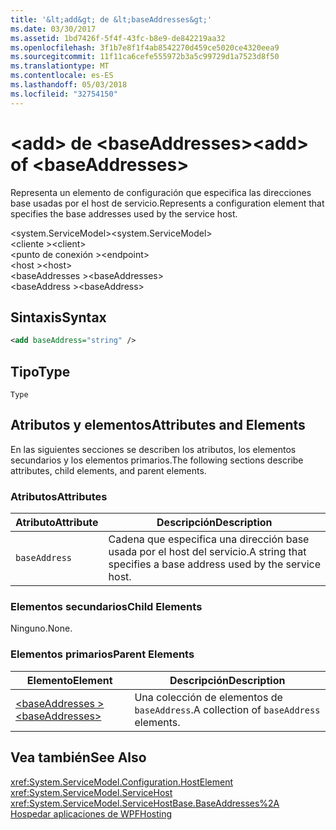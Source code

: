 ```yaml
---
title: '&lt;add&gt; de &lt;baseAddresses&gt;'
ms.date: 03/30/2017
ms.assetid: 1bd7426f-5f4f-43fc-b8e9-de842219aa32
ms.openlocfilehash: 3f1b7e8f1f4ab8542270d459ce5020ce4320eea9
ms.sourcegitcommit: 11f11ca6cefe555972b3a5c99729d1a7523d8f50
ms.translationtype: MT
ms.contentlocale: es-ES
ms.lasthandoff: 05/03/2018
ms.locfileid: "32754150"
---
```

# <a name="ltaddgt-of-ltbaseaddressesgt"></a><span data-ttu-id="0e655-102">&lt;add&gt; de &lt;baseAddresses&gt;</span><span class="sxs-lookup"><span data-stu-id="0e655-102">&lt;add&gt; of &lt;baseAddresses&gt;</span></span>
<span data-ttu-id="0e655-103">Representa un elemento de configuración que especifica las direcciones base usadas por el host de servicio.</span><span class="sxs-lookup"><span data-stu-id="0e655-103">Represents a configuration element that specifies the base addresses used by the service host.</span></span>  
  
 <span data-ttu-id="0e655-104">\<system.ServiceModel></span><span class="sxs-lookup"><span data-stu-id="0e655-104">\<system.ServiceModel></span></span>  
<span data-ttu-id="0e655-105">\<cliente ></span><span class="sxs-lookup"><span data-stu-id="0e655-105">\<client></span></span>  
<span data-ttu-id="0e655-106">\<punto de conexión ></span><span class="sxs-lookup"><span data-stu-id="0e655-106">\<endpoint></span></span>  
<span data-ttu-id="0e655-107">\<host ></span><span class="sxs-lookup"><span data-stu-id="0e655-107">\<host></span></span>  
<span data-ttu-id="0e655-108">\<baseAddresses ></span><span class="sxs-lookup"><span data-stu-id="0e655-108">\<baseAddresses></span></span>  
<span data-ttu-id="0e655-109">\<baseAddress ></span><span class="sxs-lookup"><span data-stu-id="0e655-109">\<baseAddress></span></span>  
  
## <a name="syntax"></a><span data-ttu-id="0e655-110">Sintaxis</span><span class="sxs-lookup"><span data-stu-id="0e655-110">Syntax</span></span>  
  
```xml  
<add baseAddress="string" />  
```  
  
## <a name="type"></a><span data-ttu-id="0e655-111">Tipo</span><span class="sxs-lookup"><span data-stu-id="0e655-111">Type</span></span>  
 `Type`  
  
## <a name="attributes-and-elements"></a><span data-ttu-id="0e655-112">Atributos y elementos</span><span class="sxs-lookup"><span data-stu-id="0e655-112">Attributes and Elements</span></span>  
 <span data-ttu-id="0e655-113">En las siguientes secciones se describen los atributos, los elementos secundarios y los elementos primarios.</span><span class="sxs-lookup"><span data-stu-id="0e655-113">The following sections describe attributes, child elements, and parent elements.</span></span>  
  
### <a name="attributes"></a><span data-ttu-id="0e655-114">Atributos</span><span class="sxs-lookup"><span data-stu-id="0e655-114">Attributes</span></span>  
  
|<span data-ttu-id="0e655-115">Atributo</span><span class="sxs-lookup"><span data-stu-id="0e655-115">Attribute</span></span>|<span data-ttu-id="0e655-116">Descripción</span><span class="sxs-lookup"><span data-stu-id="0e655-116">Description</span></span>|  
|---------------|-----------------|  
|`baseAddress`|<span data-ttu-id="0e655-117">Cadena que especifica una dirección base usada por el host del servicio.</span><span class="sxs-lookup"><span data-stu-id="0e655-117">A string that specifies a base address used by the service host.</span></span>|  
  
### <a name="child-elements"></a><span data-ttu-id="0e655-118">Elementos secundarios</span><span class="sxs-lookup"><span data-stu-id="0e655-118">Child Elements</span></span>  
 <span data-ttu-id="0e655-119">Ninguno.</span><span class="sxs-lookup"><span data-stu-id="0e655-119">None.</span></span>  
  
### <a name="parent-elements"></a><span data-ttu-id="0e655-120">Elementos primarios</span><span class="sxs-lookup"><span data-stu-id="0e655-120">Parent Elements</span></span>  
  
|<span data-ttu-id="0e655-121">Elemento</span><span class="sxs-lookup"><span data-stu-id="0e655-121">Element</span></span>|<span data-ttu-id="0e655-122">Descripción</span><span class="sxs-lookup"><span data-stu-id="0e655-122">Description</span></span>|  
|-------------|-----------------|  
|[<span data-ttu-id="0e655-123">\<baseAddresses ></span><span class="sxs-lookup"><span data-stu-id="0e655-123">\<baseAddresses></span></span>](../../../../../docs/framework/configure-apps/file-schema/wcf/baseaddresses.md)|<span data-ttu-id="0e655-124">Una colección de elementos de `baseAddress`.</span><span class="sxs-lookup"><span data-stu-id="0e655-124">A collection of `baseAddress` elements.</span></span>|  
  
## <a name="see-also"></a><span data-ttu-id="0e655-125">Vea también</span><span class="sxs-lookup"><span data-stu-id="0e655-125">See Also</span></span>  
 <xref:System.ServiceModel.Configuration.HostElement>  
 <xref:System.ServiceModel.ServiceHost>  
 <xref:System.ServiceModel.ServiceHostBase.BaseAddresses%2A>  
 [<span data-ttu-id="0e655-126">Hospedar aplicaciones de WPF</span><span class="sxs-lookup"><span data-stu-id="0e655-126">Hosting</span></span>](../../../../../docs/framework/wcf/feature-details/hosting.md)
